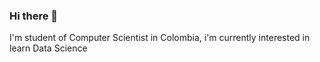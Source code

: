 ### Hi there 👋

I'm student of Computer Scientist in Colombia, i'm currently interested in learn Data Science
